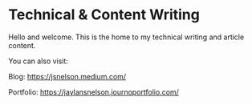 # Technical & Content Writing

Hello and welcome. This is the home to my technical writing and article content.

You can also visit: 

Blog: https://jsnelson.medium.com/

Portfolio: https://jaylansnelson.journoportfolio.com/
